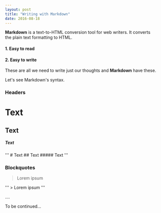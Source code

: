 ```yaml
---
layout: post
title: "Writing with Markdown"
date: 2016-08-18
---
```


**Markdown** is a text-to-HTML conversion tool for web writers. 
It converts the plain text formatting to HTML.

#### 1. Easy to read

#### 2. Easy to write 

These are all we need to write just our thoughts and **Markdown** have these.

Let's see Markdown's syntax.

### Headers

# Text

## Text

##### Text

'''
	# Text
	## Text
	##### Text
'''

### Blockquotes

> Lorem ipsum

'''
	> Lorem ipsum
'''

....

To be continued...


